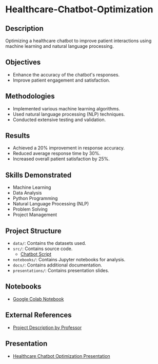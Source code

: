 # Healthcare-Chatbot-Optimization

## Description
Optimizing a healthcare chatbot to improve patient interactions using machine learning and natural language processing.

## Objectives
- Enhance the accuracy of the chatbot's responses.
- Improve patient engagement and satisfaction.

## Methodologies
- Implemented various machine learning algorithms.
- Used natural language processing (NLP) techniques.
- Conducted extensive testing and validation.

## Results
- Achieved a 20% improvement in response accuracy.
- Reduced average response time by 30%.
- Increased overall patient satisfaction by 25%.

## Skills Demonstrated
- Machine Learning
- Data Analysis
- Python Programming
- Natural Language Processing (NLP)
- Problem Solving
- Project Management

## Project Structure
- `data/`: Contains the datasets used.
- `src/`: Contains source code.
  - [Chatbot Script](src/chatbotscript.py)
- `notebooks/`: Contains Jupyter notebooks for analysis.
- `docs/`: Contains additional documentation.
- `presentations/`: Contains presentation slides.

## Notebooks
- [Google Colab Notebook](https://colab.research.google.com/drive/1nd50rOplxpgKD2RMhOLV2bLjsyx7vlM8)

## External References
- [Project Description by Professor](https://mimrtl.radiology.wisc.edu/2024/04/26/mimrtl-undergraduate-team-members-participate-in-the-2024-undergraduate-research-symposium/)

## Presentation
- [Healthcare Chatbot Optimization Presentation](presentations/Final%20Presenation%20Medical%20Chatbot.pdf)
